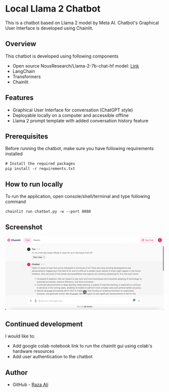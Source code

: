 # Local Llama 2 Chatbot

This is a chatbot based on Llama 2 model by Meta AI. Chatbot's Graphical User Interface is developed using Chainlit.

## Overview

This chatbot is developed using following components

- Open source NousResearch/Llama-2-7b-chat-hf model: [Link](https://huggingface.co/NousResearch/Llama-2-7b-chat-hf)
- LangChain
- Transformers
- Chainlit

## Features

- Graphical User Interface for conversation (ChatGPT style)
- Deployable locally on a computer and accessible offline
- Llama 2 prompt template with added conversation history feature

## Prerequisites
Before running the chatbot, make sure you have following requirements installed

```console
# Install the required packages
pip install -r requirements.txt
```

## How to run locally
To run the application, open console/shell/terminal and type following command

```console
chainlit run chatbot.py -w --port 8080
```

## Screenshot

![screenshot](./screenshots/screenshot.png)

## Continued development

I would like to:

- Add google colab notebook link to run the chainlit gui using colab's hardware resources
- Add user authentication to the chatbot

## Author

- GitHub - [Raza Ali](https://github.com/razaali90)




